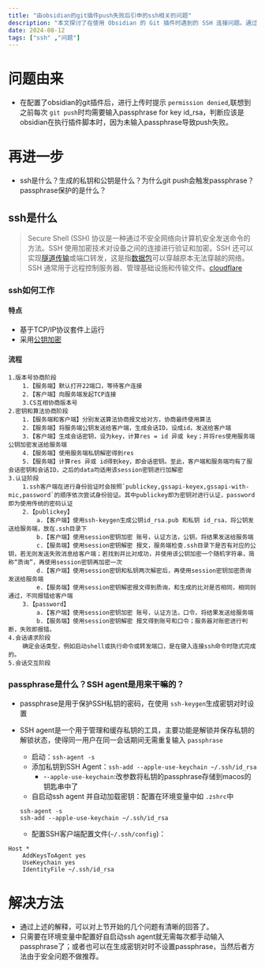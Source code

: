 ```yaml
---
title: "由obsidian的git插件push失败后引申的ssh相关的问题"
description: "本文探讨了在使用 Obsidian 的 Git 插件时遇到的 SSH 连接问题。通过深入分析 SSH 的工作原理、密钥管理和认证过程，文章提供了解决 SSH 连接中频繁要求输入 passphrase 的方案，详细解释了如何配置 SSH Agent 实现自动加载密钥，避免重复输入密码。"
date: 2024-08-12
tags: ["ssh" ,"问题"]
---
```

# 问题由来

* 在配置了obsidian的git插件后，进行上传时提示 ``permission denied``,联想到之前每次 ``git push``时均需要输入passphrase for key id_rsa，判断应该是obsidian在执行插件脚本时，因为未输入passphrase导致push失败。

# 再进一步

* ssh是什么？生成的私钥和公钥是什么？为什么git push会触发passphrase？passphrase保护的是什么？

## ssh是什么

> Secure Shell (SSH) 协议是一种通过不安全网络向计算机安全发送命令的方法。SSH 使用加密技术对设备之间的连接进行验证和加密。SSH 还可以实现[隧道传输](https://www.cloudflare.com/learning/network-layer/what-is-tunneling/)或端口转发，这是指[数据包](https://www.cloudflare.com/learning/network-layer/what-is-a-packet/)可以穿越原本无法穿越的网络。 SSH 通常用于远程控制服务器、管理基础设施和传输文件。[cloudflare](https://www.cloudflare.com/zh-cn/learning/access-management/what-is-ssh/)

### ssh如何工作

#### 特点

* 基于TCP/IP协议套件上运行
* 采用[公钥加密](https://www.cloudflare.com/learning/ssl/how-does-public-key-encryption-work/)

#### 流程

    1.版本号协商阶段
		1.【服务端】默认打开22端口，等待客户连接
		2.【客户端】向服务端发起TCP连接
		3.CS互相协商版本号
	2.密钥和算法协商阶段
		1.【服务端和客户端】分别发送算法协商报文给对方，协商最终使用算法
		2.【服务端】将服务端公钥发送给客户端，生成会话ID，设成id，发送给客户端
		3.【客户端】生成会话密钥，设为key，计算res = id 异或 key；并将res使用服务端公钥加密发送给服务端
		4.【服务端】使用服务端私钥解密得到res
		5.【服务端】计算res 异或 id得到key，即会话密钥。至此，客户端和服务端均有了服会话密钥和会话ID，之后的data均适用该session密钥进行加解密
	3.认证阶段
		1.ssh客户端在进行身份验证时会按照`publickey,gssapi-keyex,gssapi-with-mic,password`的顺序依次尝试身份验证。其中publickey即为密钥对进行认证，password即为使用传统的密码认证
		2.【publickey】
			a.【客户端】使用ssh-keygen生成公钥id_rsa.pub 和私钥 id_rsa，将公钥发送给服务端，放在.ssh目录下
			b.【客户端】使用session密钥加密 账号，认证方法，公钥，将结果发送给服务端
			c.【服务端】使用session密钥解密 报文，服务端检查.ssh目录下是否有对应的公钥，若无则发送失败消息给客户端；若找到并比对成功，并使用该公钥加密一个随机字符串，简称“质询”，再使用session密钥再加密一次
			d.【客户端】使用session密钥和私钥两次解密后，再使用session密钥加密质询发送给服务端
			e.【服务端】使用session密钥解密报文得到质询，和生成的比对是否相同，相同则通过，不同报错给客户端
		3.【password】
			a.【客户端】使用session密钥加密 账号，认证方法，口令，将结果发送给服务端
			b.【服务端】使用session密钥解密 报文得到账号和口令；服务器对账密进行判断，失败即报错。
	4.会话请求阶段
		确定会话类型，例如启动shell或执行命令或转发端口，是在键入连接ssh命令时隐式完成的。
	5.会话交互阶段

### passphrase是什么？SSH agent是用来干嘛的？

* passphrase是用于保护SSH私钥的密码，在使用 `ssh-keygen`生成密钥对时设置
* SSH agent是一个用于管理和缓存私钥的工具，主要功能是解锁并保存私钥的解锁状态，使得同一用户在同一会话期间无需重复输入 `passphrase`

  * 启动：`ssh-agent -s`
  * 添加私钥到SSH Agent：`ssh-add --apple-use-keychain ~/.ssh/id_rsa`
    * -`-apple-use-keychain`:改参数将私钥的passphrase存储到macos的钥匙串中了
  * 自启动ssh agent 并自动加载密钥：配置在环境变量中如 `.zshrc`中

  ```shell
  ssh-agent -s
  ssh-add --apple-use-keychain ~/.ssh/id_rsa
  ```

  * 配置SSH客户端配置文件(`~/.ssh/config`)：

```shell
Host *
    AddKeysToAgent yes
    UseKeychain yes
    IdentityFile ~/.ssh/id_rsa
```

# 解决方法

* 通过上述的解释，可以对上节开始的几个问题有清晰的回答了。
* 只需要在环境变量中配置好自启动ssh agent就无需每次都手动输入passphrase了；或者也可以在生成密钥对时不设置passphrase，当然后者方法由于安全问题不做推荐。

